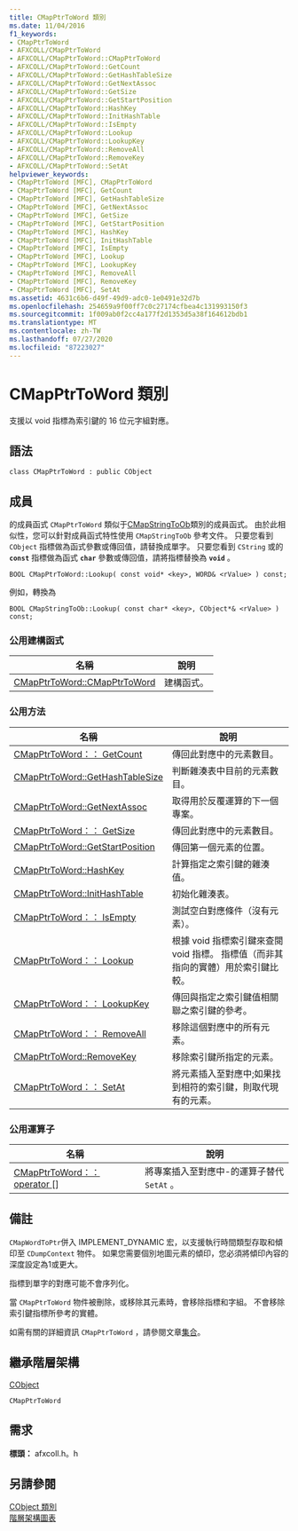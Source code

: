 ```yaml
---
title: CMapPtrToWord 類別
ms.date: 11/04/2016
f1_keywords:
- CMapPtrToWord
- AFXCOLL/CMapPtrToWord
- AFXCOLL/CMapPtrToWord::CMapPtrToWord
- AFXCOLL/CMapPtrToWord::GetCount
- AFXCOLL/CMapPtrToWord::GetHashTableSize
- AFXCOLL/CMapPtrToWord::GetNextAssoc
- AFXCOLL/CMapPtrToWord::GetSize
- AFXCOLL/CMapPtrToWord::GetStartPosition
- AFXCOLL/CMapPtrToWord::HashKey
- AFXCOLL/CMapPtrToWord::InitHashTable
- AFXCOLL/CMapPtrToWord::IsEmpty
- AFXCOLL/CMapPtrToWord::Lookup
- AFXCOLL/CMapPtrToWord::LookupKey
- AFXCOLL/CMapPtrToWord::RemoveAll
- AFXCOLL/CMapPtrToWord::RemoveKey
- AFXCOLL/CMapPtrToWord::SetAt
helpviewer_keywords:
- CMapPtrToWord [MFC], CMapPtrToWord
- CMapPtrToWord [MFC], GetCount
- CMapPtrToWord [MFC], GetHashTableSize
- CMapPtrToWord [MFC], GetNextAssoc
- CMapPtrToWord [MFC], GetSize
- CMapPtrToWord [MFC], GetStartPosition
- CMapPtrToWord [MFC], HashKey
- CMapPtrToWord [MFC], InitHashTable
- CMapPtrToWord [MFC], IsEmpty
- CMapPtrToWord [MFC], Lookup
- CMapPtrToWord [MFC], LookupKey
- CMapPtrToWord [MFC], RemoveAll
- CMapPtrToWord [MFC], RemoveKey
- CMapPtrToWord [MFC], SetAt
ms.assetid: 4631c6b6-d49f-49d9-adc0-1e0491e32d7b
ms.openlocfilehash: 254659a9f00ff7c0c27174cfbea4c131993150f3
ms.sourcegitcommit: 1f009ab0f2cc4a177f2d1353d5a38f164612bdb1
ms.translationtype: MT
ms.contentlocale: zh-TW
ms.lasthandoff: 07/27/2020
ms.locfileid: "87223027"
---
```

# <a name="cmapptrtoword-class"></a>CMapPtrToWord 類別

支援以 void 指標為索引鍵的 16 位元字組對應。

## <a name="syntax"></a>語法

```
class CMapPtrToWord : public CObject
```

## <a name="members"></a>成員

的成員函式 `CMapPtrToWord` 類似于[CMapStringToOb](../../mfc/reference/cmapstringtoob-class.md)類別的成員函式。 由於此相似性，您可以針對成員函式特性使用 `CMapStringToOb` 參考文件。 只要您看到 `CObject` 指標做為函式參數或傳回值，請替換成單字。 只要您看到 `CString` 或的 **`const`** 指標做為函式 **`char`** 參數或傳回值，請將指標替換為 **`void`** 。

`BOOL CMapPtrToWord::Lookup( const void* <key>, WORD& <rValue> ) const;`

例如，轉換為

`BOOL CMapStringToOb::Lookup( const char* <key>, CObject*& <rValue> ) const;`

### <a name="public-constructors"></a>公用建構函式

|名稱|說明|
|----------|-----------------|
|[CMapPtrToWord::CMapPtrToWord](../../mfc/reference/cmapstringtoob-class.md#cmapstringtoob)|建構函式。|

### <a name="public-methods"></a>公用方法

|名稱|說明|
|----------|-----------------|
|[CMapPtrToWord：： GetCount](../../mfc/reference/cmapstringtoob-class.md#getcount)|傳回此對應中的元素數目。|
|[CMapPtrToWord::GetHashTableSize](../../mfc/reference/cmapstringtoob-class.md#gethashtablesize)|判斷雜湊表中目前的元素數目。|
|[CMapPtrToWord::GetNextAssoc](../../mfc/reference/cmapstringtoob-class.md#getnextassoc)|取得用於反覆運算的下一個專案。|
|[CMapPtrToWord：： GetSize](../../mfc/reference/cmapstringtoob-class.md#getsize)|傳回此對應中的元素數目。|
|[CMapPtrToWord::GetStartPosition](../../mfc/reference/cmapstringtoob-class.md#getstartposition)|傳回第一個元素的位置。|
|[CMapPtrToWord::HashKey](../../mfc/reference/cmapstringtoob-class.md#hashkey)|計算指定之索引鍵的雜湊值。|
|[CMapPtrToWord::InitHashTable](../../mfc/reference/cmapstringtoob-class.md#inithashtable)|初始化雜湊表。|
|[CMapPtrToWord：： IsEmpty](../../mfc/reference/cmapstringtoob-class.md#isempty)|測試空白對應條件（沒有元素）。|
|[CMapPtrToWord：： Lookup](../../mfc/reference/cmapstringtoob-class.md#lookup)|根據 void 指標索引鍵來查閱 void 指標。 指標值（而非其指向的實體）用於索引鍵比較。|
|[CMapPtrToWord：： LookupKey](../../mfc/reference/cmapstringtoob-class.md#lookupkey)|傳回與指定之索引鍵值相關聯之索引鍵的參考。|
|[CMapPtrToWord：： RemoveAll](../../mfc/reference/cmapstringtoob-class.md#removeall)|移除這個對應中的所有元素。|
|[CMapPtrToWord::RemoveKey](../../mfc/reference/cmapstringtoob-class.md#removekey)|移除索引鍵所指定的元素。|
|[CMapPtrToWord：： SetAt](../../mfc/reference/cmapstringtoob-class.md#setat)|將元素插入至對應中;如果找到相符的索引鍵，則取代現有的元素。|

### <a name="public-operators"></a>公用運算子

|名稱|說明|
|----------|-----------------|
|[CMapPtrToWord：： operator \[\]](../../mfc/reference/cmapstringtoob-class.md#operator_at)|將專案插入至對應中-的運算子替代 `SetAt` 。|

## <a name="remarks"></a>備註

`CMapWordToPtr`併入 IMPLEMENT_DYNAMIC 宏，以支援執行時間類型存取和傾印至 `CDumpContext` 物件。 如果您需要個別地圖元素的傾印，您必須將傾印內容的深度設定為1或更大。

指標到單字的對應可能不會序列化。

當 `CMapPtrToWord` 物件被刪除，或移除其元素時，會移除指標和字組。 不會移除索引鍵指標所參考的實體。

如需有關的詳細資訊 `CMapPtrToWord` ，請參閱文章[集合](../../mfc/collections.md)。

## <a name="inheritance-hierarchy"></a>繼承階層架構

[CObject](../../mfc/reference/cobject-class.md)

`CMapPtrToWord`

## <a name="requirements"></a>需求

**標頭：** afxcoll.h。h

## <a name="see-also"></a>另請參閱

[CObject 類別](../../mfc/reference/cobject-class.md)<br/>
[階層架構圖表](../../mfc/hierarchy-chart.md)
